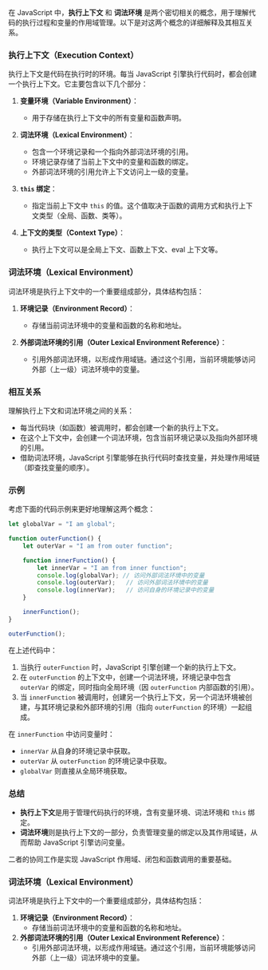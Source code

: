 在 JavaScript 中，**执行上下文** 和 **词法环境** 是两个密切相关的概念，用于理解代码的执行过程和变量的作用域管理。以下是对这两个概念的详细解释及其相互关系。

### 执行上下文（Execution Context）

执行上下文是代码在执行时的环境。每当 JavaScript 引擎执行代码时，都会创建一个执行上下文。它主要包含以下几个部分：

1. **变量环境（Variable Environment）**：
   - 用于存储在执行上下文中的所有变量和函数声明。

2. **词法环境（Lexical Environment）**：
   - 包含一个环境记录和一个指向外部词法环境的引用。
   - 环境记录存储了当前上下文中的变量和函数的绑定。
   - 外部词法环境的引用允许上下文访问上一级的变量。

3. **`this` 绑定**：
   - 指定当前上下文中 `this` 的值。这个值取决于函数的调用方式和执行上下文类型（全局、函数、类等）。

4. **上下文的类型（Context Type）**：
   - 执行上下文可以是全局上下文、函数上下文、eval 上下文等。

### 词法环境（Lexical Environment）

词法环境是执行上下文中的一个重要组成部分，具体结构包括：

1. **环境记录（Environment Record）**：
   - 存储当前词法环境中的变量和函数的名称和地址。

2. **外部词法环境的引用（Outer Lexical Environment Reference）**：
   - 引用外部词法环境，以形成作用域链。通过这个引用，当前环境能够访问外部（上一级）词法环境中的变量。

### 相互关系

理解执行上下文和词法环境之间的关系：

- 每当代码块（如函数）被调用时，都会创建一个新的执行上下文。
- 在这个上下文中，会创建一个词法环境，包含当前环境记录以及指向外部环境的引用。
- 借助词法环境，JavaScript 引擎能够在执行代码时查找变量，并处理作用域链（即查找变量的顺序）。

### 示例

考虑下面的代码示例来更好地理解这两个概念：

```javascript
let globalVar = "I am global";

function outerFunction() {
    let outerVar = "I am from outer function";

    function innerFunction() {
        let innerVar = "I am from inner function";
        console.log(globalVar); // 访问外部词法环境中的变量
        console.log(outerVar);   // 访问外部词法环境中的变量
        console.log(innerVar);   // 访问自身的环境记录中的变量
    }

    innerFunction();
}

outerFunction();
```

在上述代码中：

1. 当执行 `outerFunction` 时，JavaScript 引擎创建一个新的执行上下文。
2. 在 `outerFunction` 的上下文中，创建一个词法环境，环境记录中包含 `outerVar` 的绑定，同时指向全局环境（因 `outerFunction` 内部函数的引用）。
3. 当 `innerFunction` 被调用时，创建另一个执行上下文，另一个词法环境被创建，与其环境记录和外部环境的引用（指向 `outerFunction` 的环境）一起组成。

在 `innerFunction` 中访问变量时：
- `innerVar` 从自身的环境记录中获取。
- `outerVar` 从 `outerFunction` 的环境记录中获取。
- `globalVar` 则直接从全局环境获取。

### 总结

- **执行上下文**是用于管理代码执行的环境，含有变量环境、词法环境和 `this` 绑定。
- **词法环境**则是执行上下文的一部分，负责管理变量的绑定以及其作用域链，从而帮助 JavaScript 引擎访问变量。

二者的协同工作是实现 JavaScript 作用域、闭包和函数调用的重要基础。





### 词法环境（Lexical Environment）

词法环境是执行上下文中的一个重要组成部分，具体结构包括：

1. **环境记录（Environment Record）**：
   - 存储当前词法环境中的变量和函数的名称和地址。
2. **外部词法环境的引用（Outer Lexical Environment Reference）**：
   - 引用外部词法环境，以形成作用域链。通过这个引用，当前环境能够访问外部（上一级）词法环境中的变量。